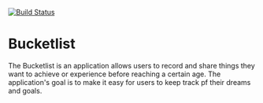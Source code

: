 [![Build Status](https://travis-ci.org/machariamarigi/Bucketlist.svg?branch=master)](https://travis-ci.org/machariamarigi/Bucketlist)
# Bucketlist

The Bucketlist is an application allows users to record and share things they want to achieve or experience before reaching a certain age. The application's goal is to make it easy for users to keep track pf their dreams and goals.